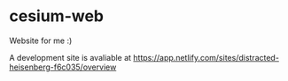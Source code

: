 # cesium-web
Website for me :)

A development site is avaliable at https://app.netlify.com/sites/distracted-heisenberg-f6c035/overview
